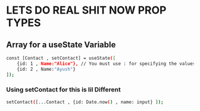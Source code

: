 # LETS DO REAL SHIT NOW PROP TYPES

## Array for a useState Variable

```bash
const [Contact , setContact] = useState([
    {id: 1 , Name:"Alice"}, // You must use : for specifying the values inside an object variable
    {id: 2 , Name:"Ayush"}
]);
```

### Using setContact     for this is lil Different
```bash
setContact([...Contact , {id: Date.now() , name: input} ]);
```







